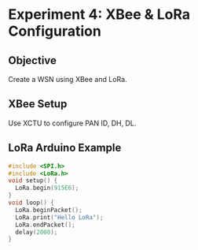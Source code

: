 # Experiment 4: XBee & LoRa Configuration

## Objective
Create a WSN using XBee and LoRa.

## XBee Setup
Use XCTU to configure PAN ID, DH, DL.

## LoRa Arduino Example
```cpp
#include <SPI.h>
#include <LoRa.h>
void setup() {
  LoRa.begin(915E6);
}
void loop() {
  LoRa.beginPacket();
  LoRa.print("Hello LoRa");
  LoRa.endPacket();
  delay(2000);
}
```
